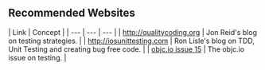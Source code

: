## Recommended Websites

| Link | Concept |
| --- | --- | --- |
| http://qualitycoding.org | Jon Reid's blog on testing strategies. |
| http://iosunittesting.com | Ron Lisle's blog on TDD, Unit Testing and creating bug free code. |
| [objc.io issue 15](http://www.objc.io/issue-15/index.html) | The objc.io issue on testing. |
